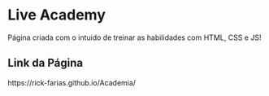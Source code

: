 # Live Academy

<p>
  Página criada com o intuido de treinar as habilidades com HTML, CSS e JS!
</p>

##

## Link da Página

<p>https://rick-farias.github.io/Academia/</p>
